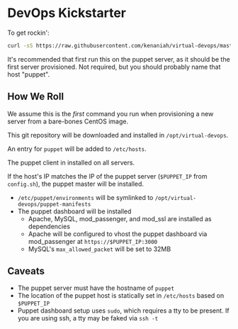 DevOps Kickstarter
====================
To get rockin':

```bash
curl -sS https://raw.githubusercontent.com/kenaniah/virtual-devops/master/perform-setup.sh | bash
```

It's recommended that first run this on the puppet server, as it should be the first server provisioned. Not required, but you should probably name that host "puppet".

How We Roll
----------------------
We assume this is the *first* command you run when provisioning a new server from a bare-bones CentOS image.

This git repository will be downloaded and installed in `/opt/virtual-devops`.

An entry for `puppet` will be added to `/etc/hosts`.

The puppet client in installed on all servers.

If the host's IP matches the IP of the puppet server (`$PUPPET_IP` from `config.sh`), the puppet master will be installed.
 * `/etc/puppet/environments` will be symlinked to `/opt/virtual-devops/puppet-manifests`
 * The puppet dashboard will be installed
    * Apache, MySQL, mod_passenger, and mod_ssl are installed as dependencies
    * Apache will be configured to vhost the puppet dashboard via mod_passenger at `https://$PUPPET_IP:3000`
    * MySQL's `max_allowed_packet` will be set to 32MB


Caveats
----------------------

 * The puppet server must have the hostname of `puppet`
 * The location of the puppet host is statically set in `/etc/hosts` based on `$PUPPET_IP`
 * Puppet dashboard setup uses `sudo`, which requires a tty to be present. If you are using ssh, a tty may be faked via `ssh -t`

